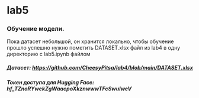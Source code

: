 # lab5
### Обучение модели.<br/>
Пока датасет небольшой, он хранится локально, чтобы обучение прошло успешно нужно пометить DATASET.xlsx файл из lab4 в одну директорию с lab5.ipynb файлом<br/> 
##### Датасет: https://github.com/CheesyPitsa/lab4/blob/main/DATASET.xlsx
##### Токен доступа для Hugging Face: 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<br/>
